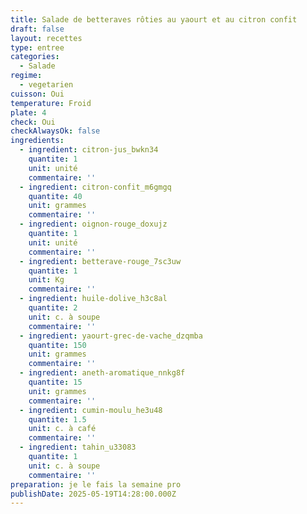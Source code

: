 ```yaml
---
title: Salade de betteraves rôties au yaourt et au citron confit
draft: false
layout: recettes
type: entree
categories:
  - Salade
regime:
  - vegetarien
cuisson: Oui
temperature: Froid
plate: 4
check: Oui
checkAlwaysOk: false
ingredients:
  - ingredient: citron-jus_bwkn34
    quantite: 1
    unit: unité
    commentaire: ''
  - ingredient: citron-confit_m6gmgq
    quantite: 40
    unit: grammes
    commentaire: ''
  - ingredient: oignon-rouge_doxujz
    quantite: 1
    unit: unité
    commentaire: ''
  - ingredient: betterave-rouge_7sc3uw
    quantite: 1
    unit: Kg
    commentaire: ''
  - ingredient: huile-dolive_h3c8al
    quantite: 2
    unit: c. à soupe
    commentaire: ''
  - ingredient: yaourt-grec-de-vache_dzqmba
    quantite: 150
    unit: grammes
    commentaire: ''
  - ingredient: aneth-aromatique_nnkg8f
    quantite: 15
    unit: grammes
    commentaire: ''
  - ingredient: cumin-moulu_he3u48
    quantite: 1.5
    unit: c. à café
    commentaire: ''
  - ingredient: tahin_u33083
    quantite: 1
    unit: c. à soupe
    commentaire: ''
preparation: je le fais la semaine pro
publishDate: 2025-05-19T14:28:00.000Z
---
```

